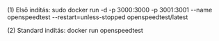(1) Első indítás:
sudo docker run -d -p 3000:3000 -p 3001:3001 --name openspeedtest --restart=unless-stopped openspeedtest/latest

(2) Standard indítás:
docker run openspeedtest